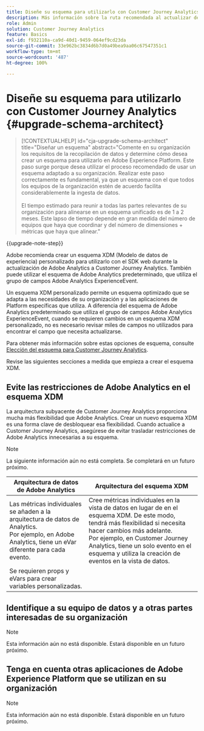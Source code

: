 ```yaml
---
title: Diseñe su esquema para utilizarlo con Customer Journey Analytics
description: Más información sobre la ruta recomendada al actualizar de Adobe Analytics a Customer Journey Analytics
role: Admin
solution: Customer Journey Analytics
feature: Basics
exl-id: f932110a-ca9d-40d1-9459-064ef9cd23da
source-git-commit: 33e962bc3834d6b7d0a49bea9aa06c67547351c1
workflow-type: tm+mt
source-wordcount: '487'
ht-degree: 100%

---
```


# Diseñe su esquema para utilizarlo con Customer Journey Analytics {#upgrade-schema-architect}

<!-- markdownlint-disable MD034 -->

>[!CONTEXTUALHELP]
>id="cja-upgrade-schema-architect"
>title="Diseñar un esquema"
>abstract="Comente en su organización los requisitos de la recopilación de datos y determine cómo desea crear un esquema para utilizarlo en Adobe Experience Platform. Este paso surge porque desea utilizar el proceso recomendado de usar un esquema adaptado a su organización. Realizar este paso correctamente es fundamental, ya que un esquema con el que todos los equipos de la organización estén de acuerdo facilita considerablemente la ingesta de datos.<br><br>El tiempo estimado para reunir a todas las partes relevantes de su organización para alinearse en un esquema unificado es de 1 a 2 meses. Este lapso de tiempo depende en gran medida del número de equipos que haya que coordinar y del número de dimensiones + métricas que haya que alinear."

<!-- markdownlint-enable MD034 -->

{{upgrade-note-step}}

Adobe recomienda crear un esquema XDM (Modelo de datos de experiencia) personalizado para utilizarlo con el SDK web durante la actualización de Adobe Analytics a Customer Journey Analytics. También puede utilizar el esquema de Adobe Analytics predeterminado, que utiliza el grupo de campos Adobe Analytics ExperienceEvent.

Un esquema XDM personalizado permite un esquema optimizado que se adapta a las necesidades de su organización y a las aplicaciones de Platform específicas que utiliza. A diferencia del esquema de Adobe Analytics predeterminado que utiliza el grupo de campos Adobe Analytics ExperienceEvent, cuando se requieren cambios en un esquema XDM personalizado, no es necesario revisar miles de campos no utilizados para encontrar el campo que necesita actualizarse.

Para obtener más información sobre estas opciones de esquema, consulte [Elección del esquema para Customer Journey Analytics](/help/getting-started/cja-upgrade/cja-upgrade-schema-existing.md).

Revise las siguientes secciones a medida que empieza a crear el esquema XDM.

## Evite las restricciones de Adobe Analytics en el esquema XDM

La arquitectura subyacente de Customer Journey Analytics proporciona mucha más flexibilidad que Adobe Analytics. Crear un nuevo esquema XDM es una forma clave de desbloquear esa flexibilidad. Cuando actualice a Customer Journey Analytics, asegúrese de evitar trasladar restricciones de Adobe Analytics innecesarias a su esquema.

>[!NOTE]
>
>La siguiente información aún no está completa. Se completará en un futuro próximo.

| Arquitectura de datos de Adobe Analytics | Arquitectura del esquema XDM |
|---------|----------|
| Las métricas individuales se añaden a la arquitectura de datos de Analytics.<br/>Por ejemplo, en Adobe Analytics, tiene un eVar diferente para cada evento. | Cree métricas individuales en la vista de datos en lugar de en el esquema XDM. De este modo, tendrá más flexibilidad si necesita hacer cambios más adelante.<br/>Por ejemplo, en Customer Journey Analytics, tiene un solo evento en el esquema y utiliza la creación de eventos en la vista de datos. |
| Se requieren props y eVars para crear variables personalizadas. |  |

## Identifique a su equipo de datos y a otras partes interesadas de su organización

>[!NOTE]
>
>Esta información aún no está disponible. Estará disponible en un futuro próximo.

## Tenga en cuenta otras aplicaciones de Adobe Experience Platform que se utilizan en su organización

>[!NOTE]
>
>Esta información aún no está disponible. Estará disponible en un futuro próximo.
